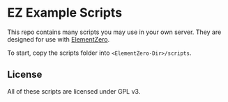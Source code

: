 # EZ Example Scripts

This repo contains many scripts you may use in your own server. They are designed for use with [ElementZero](https://github.com/Element-0/ElementZero).

To start, copy the scripts folder into `<ElementZero-Dir>/scripts`.

## License

All of these scripts are licensed under GPL v3.
